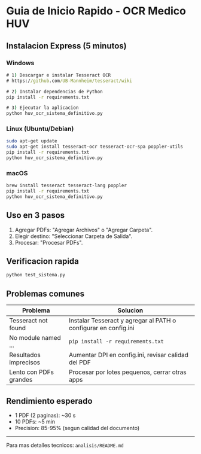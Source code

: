 # Guia de Inicio Rapido - OCR Medico HUV

## Instalacion Express (5 minutos)

### Windows
```cmd
# 1) Descargar e instalar Tesseract OCR
# https://github.com/UB-Mannheim/tesseract/wiki

# 2) Instalar dependencias de Python
pip install -r requirements.txt

# 3) Ejecutar la aplicacion
python huv_ocr_sistema_definitivo.py
```

### Linux (Ubuntu/Debian)
```bash
sudo apt-get update
sudo apt-get install tesseract-ocr tesseract-ocr-spa poppler-utils
pip install -r requirements.txt
python huv_ocr_sistema_definitivo.py
```

### macOS
```bash
brew install tesseract tesseract-lang poppler
pip install -r requirements.txt
python huv_ocr_sistema_definitivo.py
```

## Uso en 3 pasos

1) Agregar PDFs: "Agregar Archivos" o "Agregar Carpeta".
2) Elegir destino: "Seleccionar Carpeta de Salida".
3) Procesar: "Procesar PDFs".

## Verificacion rapida

```bash
python test_sistema.py
```

## Problemas comunes

| Problema | Solucion |
|---|---|
| Tesseract not found | Instalar Tesseract y agregar al PATH o configurar en config.ini |
| No module named ... | `pip install -r requirements.txt` |
| Resultados imprecisos | Aumentar DPI en config.ini, revisar calidad del PDF |
| Lento con PDFs grandes | Procesar por lotes pequenos, cerrar otras apps |

## Rendimiento esperado

- 1 PDF (2 paginas): ~30 s
- 10 PDFs: ~5 min
- Precision: 85-95% (segun calidad del documento)

---
Para mas detalles tecnicos: `analisis/README.md`
